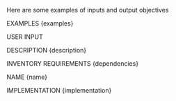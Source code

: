 Here are some examples of inputs and output objectives

EXAMPLES
{examples}

USER INPUT

DESCRIPTION
{description}

INVENTORY REQUIREMENTS
{dependencies}

NAME
{name}

IMPLEMENTATION
{implementation}